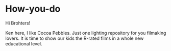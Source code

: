 # How-you-do

Hi Brohters!

Ken here, I like Cocoa Pebbles. Just one lighting repository for you filmaking lovers. 
It is time to show our kids the R-rated films in a whole new educational level. 
